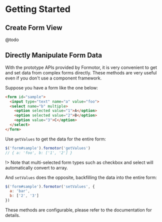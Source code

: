# Getting Started

## Create Form View

@todo

## Directly Manipulate Form Data

With the prototype APIs provided by Formotor, it is very convenient to get and set data from complex forms directly. These methods are very useful even if you don't use a component framework.

Suppose you have a form like the one below:

```html
<form id="sample">
  <input type="text" name="a" value="foo">
  <select name="b" multiple>
    <option selected value="1">A</option>
    <option selected value="2">B</option>
    <option value="3">C</option>
  </select>
</form>
```

Use `getValues` to get the data for the entire form:

```javascript
$('form#sample').formotor('getValues')
// { a: 'foo', b: ['1', '2'] }
```

!> Note that multi-selected form types such as checkbox and select will automatically convert to array.

And `setValues` does the opposite, backfilling the data into the entire form:

```javascript
$('form#sample').formotor('setValues', {
  a: 'bar',
  b: ['2', '3']
})
```

These methods are configurable, please refer to the documentation for details.

